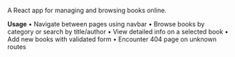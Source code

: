 A React app for managing and browsing books online.

**Usage**
• Navigate between pages using navbar
• Browse books by category or search by title/author
• View detailed info on a selected book
• Add new books with validated form
• Encounter 404 page on unknown routes
